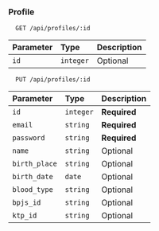 ### Profile

```http
  GET /api/profiles/:id
```
| Parameter | Type     | Description                       |
| :-------- | :------- | :-------------------------------- |
| `id`      | `integer` | Optional |

```http
  PUT /api/profiles/:id
```
| Parameter     | Type      | Description                |
|:--------------|:----------| :------------------------- |
| `id`          | `integer` | **Required** |
| `email`       | `string`  | **Required** |
| `password`    | `string`  | **Required** |
| `name`        | `string`  | Optional |
| `birth_place` | `string`  | Optional |
| `birth_date`  | `date`    | Optional |
| `blood_type`  | `string`  | Optional |
| `bpjs_id`     | `string`  | Optional |
| `ktp_id`      | `string`  | Optional |